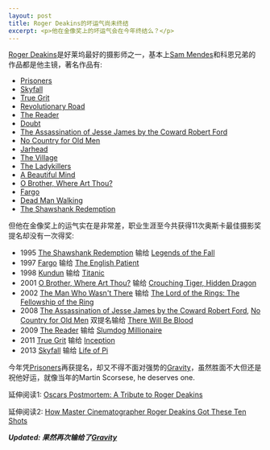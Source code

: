 ```yaml
---
layout: post
title: Roger Deakins的坏运气尚未终结
excerpt: <p>他在金像奖上的坏运气会在今年终结么？</p>
---
```


[Roger Deakins](http://www.imdb.com/name/nm0005683/)是好莱坞最好的摄影师之一，基本上[Sam Mendes](http://www.imdb.com/title/tt1074638/)和科恩兄弟的作品都是他主镜，著名作品有:

* [Prisoners](http://www.imdb.com/title/tt1392214/)
* [Skyfall](http://www.imdb.com/title/tt1074638/)
* [True Grit](http://www.imdb.com/title/tt1403865/)
* [Revolutionary Road](http://www.imdb.com/title/tt0959337/)
* [The Reader](http://www.imdb.com/title/tt0976051/)
* [Doubt](http://www.imdb.com/title/tt0918927/)
* [The Assassination of Jesse James by the Coward Robert Ford](http://www.imdb.com/title/tt0443680/)
* [No Country for Old Men](http://www.imdb.com/title/tt0477348/)
* [Jarhead](http://www.imdb.com/title/tt0418763/)
* [The Village](http://www.imdb.com/title/tt0368447/)
* [The Ladykillers](http://www.imdb.com/title/tt0335245/)
* [A Beautiful Mind](http://www.imdb.com/title/tt0268978/)
* [O Brother, Where Art Thou?](http://www.imdb.com/title/tt0190590/)
* [Fargo](http://www.imdb.com/title/tt0116282/)
* [Dead Man Walking](http://www.imdb.com/title/tt0112818/)
* [The Shawshank Redemption](http://www.imdb.com/title/tt0111161/)

但他在金像奖上的运气实在是非常差，职业生涯至今共获得11次奥斯卡最佳摄影奖提名却没有一次得奖:

* 1995 [The Shawshank Redemption](http://www.imdb.com/title/tt0111161/) 输给 [Legends of the Fall](http://www.imdb.com/title/tt0110322/)
* 1997 [Fargo](http://www.imdb.com/title/tt0116282/) 输给 [The English Patient](http://www.imdb.com/title/tt0116209/)
* 1998 [Kundun](http://www.imdb.com/title/tt0119485/) 输给 [Titanic](http://www.imdb.com/title/tt0120338/)
* 2001 [O Brother, Where Art Thou?](http://www.imdb.com/title/tt0190590/) 输给 [Crouching Tiger, Hidden Dragon](http://www.imdb.com/title/tt0190332/)
* 2002 [The Man Who Wasn't There](http://www.imdb.com/title/tt0243133/) 输给 [The Lord of the Rings: The Fellowship of the Ring](http://www.imdb.com/title/tt0120737/)
* 2008 [The Assassination of Jesse James by the Coward Robert Ford](http://www.imdb.com/title/tt0443680/), [No Country for Old Men](http://www.imdb.com/title/tt0477348/) 双提名输给 [There Will Be Blood](http://www.imdb.com/title/tt0469494/)
* 2009 [The Reader](http://www.imdb.com/title/tt0976051/) 输给 [Slumdog Millionaire](http://www.imdb.com/title/tt1010048/)
* 2011 [True Grit](http://www.imdb.com/title/tt1403865/) 输给 [Inception](http://www.imdb.com/title/tt1375666/)
* 2013 [Skyfall](http://www.imdb.com/title/tt1074638/) 输给 [Life of Pi](http://www.imdb.com/title/tt0454876/)

今年凭[Prisoners](http://www.imdb.com/title/tt1392214/)再获提名，却又不得不面对强势的[Gravity](http://www.imdb.com/title/tt1454468/)，虽然胜面不大但还是祝他好运，就像当年的Martin Scorsese, he deserves one.

延伸阅读1: [Oscars Postmortem: A Tribute to Roger Deakins](http://www.awardsdaily.com/blog/oscars-post-mortem-a-tribute-to-roger-deakins/)

延伸阅读2: [How Master Cinematographer Roger Deakins Got These Ten Shots](http://www.vulture.com/2013/02/how-master-dp-roger-deakins-got-these-10-shots.html)

***Updated: 果然再次输给了[Gravity](http://www.imdb.com/title/tt1454468/)***